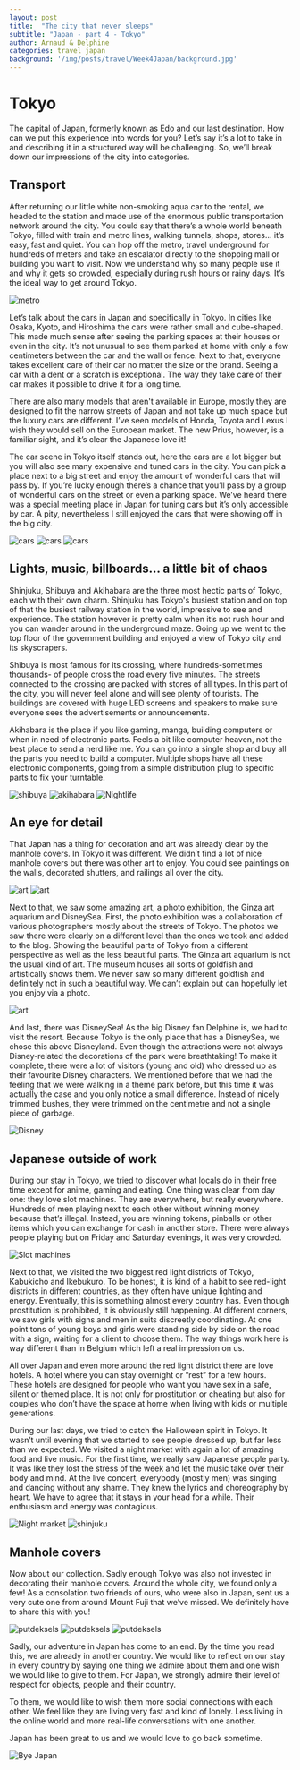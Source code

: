 ```yaml
---
layout: post
title:  "The city that never sleeps"
subtitle: "Japan - part 4 - Tokyo"
author: Arnaud & Delphine
categories: travel japan    
background: '/img/posts/travel/Week4Japan/background.jpg'
---
```


# Tokyo

The capital of Japan, formerly known as Edo and our last destination. How can we put this experience into words for you? Let’s say it’s a lot to take in and describing it in a structured way will be challenging. So, we’ll break down our impressions of the city into catogories.

## Transport
After returning our little white non-smoking aqua car to the rental, we headed to the station and made use of the enormous public transportation network around the city. You could say that there’s a whole world beneath Tokyo, filled with train and metro lines, walking tunnels, shops, stores… it’s easy, fast and quiet. You can hop off the metro, travel underground for hundreds of meters and take an escalator directly to the shopping mall or building you want to visit. Now we understand why so many people use it and why it gets so crowded, especially during rush hours or rainy days. It’s the ideal way to get around Tokyo.

<img class="img-fluid" src="/img/posts/travel/Week4Japan/metro.jpg" alt="metro">

Let’s talk about the cars in Japan and specifically in Tokyo. In cities like Osaka, Kyoto, and Hiroshima the cars were rather small and cube-shaped. This made much sense after seeing the parking spaces at their houses or even in the city. It’s not unusual to see them parked at home with only a few centimeters between the car and the wall or fence. Next to that, everyone takes excellent care of their car no matter the size or the brand. Seeing a car with a dent or a scratch is exceptional. The way they take care of their car makes it possible to drive it for a long time.

There are also many models that aren't available in Europe, mostly they are designed to fit the narrow streets of Japan and not take up much space but the luxury cars are different. I’ve seen models of Honda, Toyota and Lexus I wish they would sell on the European market. The new Prius, however, is a familiar sight, and it’s clear the Japanese love it!

The car scene in Tokyo itself stands out, here the cars are a lot bigger but you will also see many expensive and tuned cars in the city. You can pick a place next to a big street and enjoy the amount of wonderful cars that will pass by. If you’re lucky enough there’s a chance that you’ll pass by a group of wonderful cars on the street or even a parking space. We’ve heard there was a special meeting place in Japan for tuning cars but it’s only accessible by car. A pity, nevertheless I still enjoyed the cars that were showing off in the big city.

<img class="img-fluid" src="/img/posts/travel/Week4Japan/cars1.jpg" alt="cars">
<img class="img-fluid" src="/img/posts/travel/Week4Japan/cars2.jpg" alt="cars">
<img class="img-fluid" src="/img/posts/travel/Week4Japan/cars3.jpg" alt="cars">

## Lights, music, billboards… a little bit of chaos
Shinjuku, Shibuya and Akihabara are the three most hectic parts of Tokyo, each with their own charm. Shinjuku has Tokyo's busiest station and on top of that the busiest railway station in the world, impressive to see and experience. The station however is pretty calm when it’s not rush hour and you can wander around in the underground maze. Going up we went to the top floor of the government building and enjoyed a view of Tokyo city and its skyscrapers.

Shibuya is most famous for its crossing, where hundreds-sometimes thousands- of people cross the road every five minutes. The streets connected to the crossing are packed with stores of all types. In this part of the city, you will never feel alone and will see plenty of tourists. The buildings are covered with huge LED screens and speakers to make sure everyone sees the advertisements or announcements.

Akihabara is the place if you like gaming, manga, building computers or when in need of electronic parts. Feels a bit like computer heaven, not the best place to send a nerd like me. You can go into a single shop and buy all the parts you need to build a computer. Multiple shops have all these electronic components, going from a simple distribution plug to specific parts to fix your turntable.

<img class="img-fluid" src="/img/posts/travel/Week4Japan/shibuya.jpg" alt="shibuya">
<img class="img-fluid" src="/img/posts/travel/Week4Japan/akihabara.jpg" alt="akihabara">
<img class="img-fluid" src="/img/posts/travel/Week4Japan/social2.jpg" alt="Nightlife">

## An eye for detail
That Japan has a thing for decoration and art was already clear by the manhole covers. In Tokyo it was different. We didn’t find a lot of nice manhole covers but there was other art to enjoy. You could see paintings on the walls, decorated shutters, and railings all over the city.

<img class="img-fluid" src="/img/posts/travel/Week4Japan/art1.jpg" alt="art">
<img class="img-fluid" src="/img/posts/travel/Week4Japan/art2.jpg" alt="art">

Next to that, we saw some amazing art, a photo exhibition, the Ginza art aquarium and DisneySea. First, the photo exhibition was a collaboration of various photographers mostly about the streets of Tokyo. The photos we saw there were clearly on a different level than the ones we took and added to the blog. Showing the beautiful parts of Tokyo from a different perspective as well as the less beautiful parts. The Ginza art aquarium is not the usual kind of art. The museum houses all sorts of goldfish and artistically shows them. We never saw so many different goldfish and definitely not in such a beautiful way. We can’t explain but can hopefully let you enjoy via a photo.

<img class="img-fluid" src="/img/posts/travel/Week4Japan/art3.jpg" alt="art">

And last, there was DisneySea! As the big Disney fan Delphine is, we had to visit the resort. Because Tokyo is the only place that has a DisneySea, we chose this above Disneyland. Even though the attractions were not always Disney-related the decorations of the park were breathtaking! To make it complete, there were a lot of visitors (young and old) who dressed up as their favourite Disney characters. We mentioned before that we had the feeling that we were walking in a theme park before, but this time it was actually the case and you only notice a small difference. Instead of nicely trimmed bushes, they were trimmed on the centimetre and not a single piece of garbage.

<img class="img-fluid" src="/img/posts/travel/Week4Japan/disneySea.jpg" alt="Disney">

## Japanese outside of work
During our stay in Tokyo, we tried to discover what locals do in their free time except for anime, gaming and eating. One thing was clear from day one: they love slot machines. They are everywhere, but really everywhere. Hundreds of men playing next to each other without winning money because that’s illegal. Instead, you are winning tokens, pinballs or other items which you can exchange for cash in another store. There were always people playing but on Friday and Saturday evenings, it was very crowded.

<img class="img-fluid" src="/img/posts/travel/Week4Japan/slots.jpg" alt="Slot machines">

Next to that, we visited the two biggest red light districts of Tokyo, Kabukicho and Ikebukuro. To be honest, it is kind of a habit to see red-light districts in different countries, as they often have unique lighting and energy. Eventually, this is something almost every country has. Even though prostitution is prohibited, it is obviously still happening. At different corners, we saw girls with signs and men in suits discreetly coordinating. At one point tons of young boys and girls were standing side by side on the road with a sign, waiting for a client to choose them. The way things work here is way different than in Belgium which left a real impression on us.

All over Japan and even more around the red light district there are love hotels. A hotel where you can stay overnight or “rest” for a few hours. These hotels are designed for people who want you have sex in a safe, silent or themed place. It is not only for prostitution or cheating but also for couples who don’t have the space at home when living with kids or multiple generations.

During our last days, we tried to catch the Halloween spirit in Tokyo. It wasn’t until evening that we started to see people dressed up, but far less than we expected. We visited a night market with again a lot of amazing food and live music. For the first time, we really saw Japanese people party. It was like they lost the stress of the week and let the music take over their body and mind. At the live concert, everybody (mostly men) was singing and dancing without any shame. They knew the lyrics and choreography by heart. We have to agree that it stays in your head for a while. Their enthusiasm and energy was contagious.

<img class="img-fluid" src="/img/posts/travel/Week4Japan/social1.jpg" alt="Night market">
<img class="img-fluid" src="/img/posts/travel/Week4Japan/shinjuku.jpg" alt="shinjuku">

## Manhole covers
Now about our collection. Sadly enough Tokyo was also not invested in decorating their manhole covers. Around the whole city, we found only a few! As a consolation two friends of ours, who were also in Japan, sent us a very cute one from around Mount Fuji that we’ve missed. We definitely have to share this with you!

<img class="img-fluid" src="/img/posts/travel/Week4Japan/manholeCover1.jpg" alt="putdeksels">
<img class="img-fluid" src="/img/posts/travel/Week4Japan/manholeCover2.jpg" alt="putdeksels">
<img class="img-fluid" src="/img/posts/travel/Week4Japan/manholeCover3.jpg" alt="putdeksels">

Sadly, our adventure in Japan has come to an end. By the time you read this, we are already in another country. We would like to reflect on our stay in every country by saying one thing we admire about them and one wish we would like to give to them. For Japan, we strongly admire their level of respect for objects, people and their country.

To them, we would like to wish them more social connections with each other. We feel like they are living very fast and kind of lonely. Less living in the online world and more real-life conversations with one another.

Japan has been great to us and we would love to go back sometime.

<img class="img-fluid" src="/img/posts/travel/Week4Japan/bye.jpg" alt="Bye Japan">

